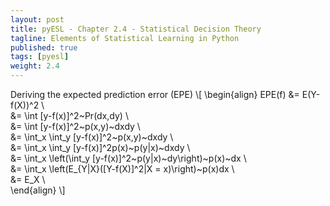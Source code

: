 ```yaml
---
layout: post
title: pyESL - Chapter 2.4 - Statistical Decision Theory
tagline: Elements of Statistical Learning in Python
published: true
tags: [pyesl]
weight: 2.4
---
```

<!--
<img class="img-left" align="left" src="{{ site.url }}/images/">
-->
Deriving the expected prediction error (EPE)
\\[
\begin{align} 
EPE(f) &= E(Y-f(X))^2 \\\
&= \int [y-f(x)]^2~Pr(dx,dy) \\\
&= \int [y-f(x)]^2~p(x,y)~dxdy \\\
&= \int_x \int_y [y-f(x)]^2~p(x,y)~dxdy \\\
&= \int_x \int_y [y-f(x)]^2p(x)~p(y|x)~dxdy \\\
&= \int_x \left(\int_y [y-f(x)]^2~p(y|x)~dy\right)~p(x)~dx \\\
&= \int_x \left(E_{Y|X}([Y-f(X)]^2|X = x)\right)~p(x)dx \\\
&= E_X \\\
\end{align}
\\]


